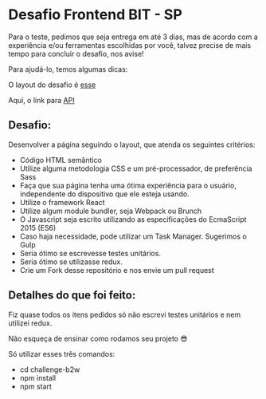 # Desafio Frontend BIT - SP

Para o teste, pedimos que seja entrega em até 3 dias, mas de acordo com a experiência e/ou ferramentas escolhidas por você, talvez precise de mais tempo para concluir o desafio, nos avise!

Para ajudá-lo, temos algumas dicas:

O layout do desafio é [esse](https://drive.google.com/file/d/1K--L2EZTPBveC_u5tjOcEMZN6Yqn0fcD/view?usp=sharing)

Aqui, o link para [API](http://www.mocky.io/v2/57dfec211000009020598073)


## Desafio:
Desenvolver a página seguindo o layout, que atenda os seguintes critérios:

* Código HTML semântico
* Utilize alguma metodologia CSS e um pré-processador, de preferência Sass
* Faça que sua página tenha uma ótima experiência para o usuário, independente do dispositivo que ele esteja usando.
* Utilize o framework React
* Utilize algum module bundler, seja Webpack ou Brunch
* O Javascript seja escrito utilizando as especificações do EcmaScript 2015 (ES6)
* Caso haja necessidade, pode utilizar um Task Manager. Sugerimos o Gulp
* Seria ótimo se escrevesse testes unitários.
* Seria ótimo se utilizasse redux.
* Crie um Fork desse repositório e nos envie um pull request


## Detalhes do que foi feito:

Fiz quase todos os itens pedidos só não escrevi testes unitários e nem utilizei redux.

Não esqueça de ensinar como rodamos seu projeto 😎

Só utilizar esses três comandos:
* cd challenge-b2w
* npm install
* npm start